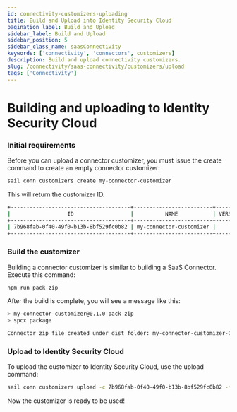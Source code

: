 ```yaml
---
id: connectivity-customizers-uploading
title: Build and Upload into Identity Security Cloud
pagination_label: Build and Upload
sidebar_label: Build and Upload
sidebar_position: 5
sidebar_class_name: saasConnectivity
keywords: ['connectivity', 'connectors', customizers]
description: Build and upload connectivity customizers.
slug: /connectivity/saas-connectivity/customizers/upload
tags: ['Connectivity']
---
```


# Building and uploading to Identity Security Cloud

### Initial requirements

Before you can upload a connector customizer, you must issue the create command to create an empty connector customizer:

```bash
sail conn customizers create my-connector-customizer
```

This will return the customizer ID.

```bash
+--------------------------------------+-------------------------+---------+
|                  ID                  |          NAME           | VERSION |
+--------------------------------------+-------------------------+---------+
| 7b968fab-0f40-49f0-b13b-8bf529fc0b82 | my-connector-customizer |         |
+--------------------------------------+-------------------------+---------+
```

### Build the customizer

Building a connector customizer is similar to building a SaaS Connector. Execute this command:

```bash
npm run pack-zip
```

After the build is complete, you will see a message like this:

```bash
> my-connector-customizer@0.1.0 pack-zip
> spcx package

Connector zip file created under dist folder: my-connector-customizer-0.1.0.zip
```

### Upload to Identity Security Cloud

To upload the customizer to Identity Security Cloud, use the upload command:

```bash
sail conn customizers upload -c 7b968fab-0f40-49f0-b13b-8bf529fc0b82 -f .\dist\my-connector-customizer-0.1.0.zip
```

Now the customizer is ready to be used!

